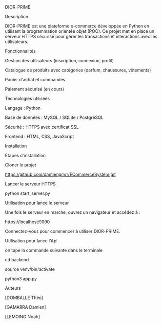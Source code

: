 DIOR-PRIME

Description

DIOR-PRIME est une plateforme e-commerce développée en Python en utilisant la programmation orientée objet (POO). Ce projet met en place un serveur HTTPS sécurisé pour gérer les transactions et interactions avec les utilisateurs.

Fonctionnalités

Gestion des utilisateurs (inscription, connexion, profil)

Catalogue de produits avec catégories (parfum, chaussures, vêtements)

Panier d'achat et commandes

Paiement sécurisé (en cours)

Technologies utilisées

Langage : Python

Base de données : MySQL / SQLite / PostgreSQL

Sécurité : HTTPS avec certificat SSL

Frontend : HTML, CSS, JavaScript

Installation

Étapes d'installation

Cloner le projet

https://github.com/damiengmrr/ECommerceSystem.git

Lancer le serveur HTTPS

python start_server.py

Utilisation pour lance le serveur

Une fois le serveur en marche, ouvrez un navigateur et accédez à :

https://localhost:9090

Connectez-vous pour commencer à utiliser DIOR-PRIME.

Utilisation pour lance l'Api

on tape la commande suivante dans le terminale 

cd backend

source venv/bin/activate  

python3 app.py

Auteurs

[DOMBALLE Théo]

[GAMARRA Damien]

[LEMOING Noah]
